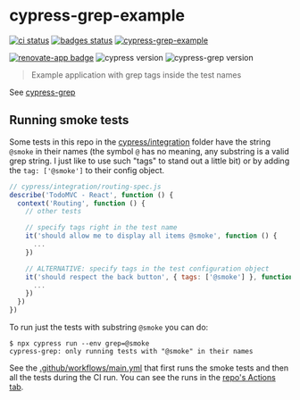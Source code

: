 # cypress-grep-example
[![ci status][ci image]][ci url] [![badges status][badges image]][badges url]
[![cypress-grep-example](https://img.shields.io/endpoint?url=https://dashboard.cypress.io/badge/simple/4agux9/main&style=flat&logo=cypress)](https://dashboard.cypress.io/projects/4agux9/runs)

[![renovate-app badge][renovate-badge]][renovate-app] ![cypress version](https://img.shields.io/badge/cypress-7.2.0-brightgreen) ![cypress-grep version](https://img.shields.io/badge/cypress--grep-1.4.1-brightgreen)
> Example application with grep tags inside the test names

See [cypress-grep](https://github.com/bahmutov/cypress-grep)

## Running smoke tests

Some tests in this repo in the [cypress/integration](./cypress/integration) folder have the string `@smoke` in their names (the symbol `@` has no meaning, any substring is a valid grep string. I just like to use such "tags" to stand out a little bit) or by adding the `tag: ['@smoke']` to their config object.

```js
// cypress/integration/routing-spec.js
describe('TodoMVC - React', function () {
  context('Routing', function () {
    // other tests

    // specify tags right in the test name
    it('should allow me to display all items @smoke', function () {
      ...
    })

    // ALTERNATIVE: specify tags in the test configuration object
    it('should respect the back button', { tags: ['@smoke'] }, function () {
      ...
    })
  })
})
```

To run just the tests with substring `@smoke` you can do:

```text
$ npx cypress run --env grep=@smoke
cypress-grep: only running tests with "@smoke" in their names
```

See the [.github/workflows/main.yml](./.github/workflows/main.yml) that first runs the smoke tests and then all the tests during the CI run. You can see the runs in the [repo's Actions tab](https://github.com/bahmutov/cypress-grep-example/actions).

[ci image]: https://github.com/bahmutov/cypress-grep-example/workflows/ci/badge.svg?branch=main
[ci url]: https://github.com/bahmutov/cypress-grep-example/actions
[badges image]: https://github.com/bahmutov/cypress-grep-example/workflows/badges/badge.svg?branch=main
[badges url]: https://github.com/bahmutov/cypress-grep-example/actions
[renovate-badge]: https://img.shields.io/badge/renovate-app-blue.svg
[renovate-app]: https://renovateapp.com/

